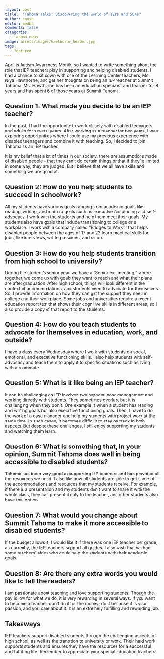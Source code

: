 ```yaml
---
layout: post
title:  "Tahoma Talks: Discovering the world of IEPs and 504s"
author: anush
editor: medha
comments: false
categories:
  - tahoma news
image: assets/images/hawthorne_header.jpg
tags:
  - featured
---
```


April is Autism Awareness Month, so I wanted to write something about the role that IEP teachers play in supporting and helping disabled students. I had a chance to sit down with one of the Learning Center teachers, Ms. Niya Hawthorne, and get her thoughts on being an IEP teacher at Summit Tahoma. Ms. Hawthorne has been an education specialist and teacher for 8 years and has spent 6 of those years at Summit Tahoma. 

## Question 1: What made you decide to be an IEP teacher? 

In the past, I had the opportunity to work closely with disabled teenagers and adults for several years. After working as a teacher for two years, I was exploring opportunities where I could use my previous experience with disabled teenagers and combine it with teaching. So, I decided to join Tahoma as an IEP teacher. 

It is my belief that a lot of times in our society, there are assumptions made of disabled people – that they can’t do certain things or that if they’re limited in some way, they are judged. But I believe that we all have skills and something we are good at.

## Question 2: How do you help students to succeed in schoolwork?

All my students have various goals ranging from academic goals like reading, writing, and math to goals such as executive functioning and self-advocacy. I work with the students and help them meet their goals. My students also have goals that include transitioning to college or a workplace. I work with a company called “Bridges to Work '' that helps disabled people between the ages of 17 and 22 learn practical skills for jobs, like interviews, writing resumes, and so on.

## Question 3: How do you help students transition from high school to university?

During the student’s senior year, we have a “Senior exit meeting,” where together, we come up with goals they want to reach and what their plans are after graduation. After high school, things will look different in the context of accommodations, and students need to advocate for themselves. So, I provide information on how they can get the support they need in college and their workplace. Some jobs and universities require a recent education report test that shows their cognitive skills in different areas, so I also provide a copy of that report to the students.

## Question 4: How do you teach students to advocate for themselves in education, work, and outside?

I have a class every Wednesday where I work with students on social, emotional, and executive functioning skills. I also help students with self-advocacy and teach them to apply it to specific situations such as living with a roommate. 

## Question 5: What is it like being an IEP teacher?

It can be challenging as IEP involves two aspects: case management and working directly with students. They sometimes overlap, but it is challenging when they don’t. One example is when a student has reading and writing goals but also executive functioning goals. Then, I have to do the work of a case manager and help my students with project work at the same time. In such cases, it becomes difficult to stay on track in both aspects. But despite these challenges, I still enjoy supporting my students and watching them learn.

## Question 6: What is something that, in your opinion, Summit Tahoma does well in being accessible to disabled students?

Tahoma has been very good at supporting IEP teachers and has provided all the resources we need. I also like how all students are able to get some of the accommodations and resources that my students receive. For example, if there is a presentation and my students don’t want to share it with the whole class, they can present it only to the teacher, and other students also have that option. 

## Question 7: What would you change about Summit Tahoma to make it more accessible to disabled students? 

If the budget allows it, I would like it if there was one IEP teacher per grade, as currently, the IEP teachers support all grades. I also wish that we had some teachers’ aides who could help the students with their academic goals. 

## Question 8: Are there any extra words you would like to tell the readers?

I am passionate about teaching and love supporting students. Though the pay is low for what we do, it is very rewarding in several ways. If you want to become a teacher, don’t do it for the money; do it because it is your passion, and you care about it. It is an extremely fulfilling and rewarding job.

## Takeaways

IEP teachers support disabled students through the challenging aspects of high school, as well as the transition to university or work. Their hard work supports students and ensures they have the resources for a successful and fulfilling life. Remember to appreciate your special education teachers!